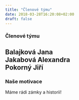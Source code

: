 ```yaml
---
title: "Členové týmu"
date: 2018-03-28T16:20:08+02:00
draft: false
---
```



### Členové týmu

Balajková Jana  
Jakabová Alexandra  
Pokorný Jiří 
  ---  

### Naše motivace    

Máme rádi zámky a historii!